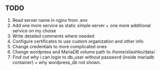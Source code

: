 
## TODO


1) Read server name in nginx from .env
2) Add one more service as static simple server + one more additional service on my choise
3) Write detailed comments where needed 
4) Configure certificates to use custom organization and other info
5) Change credentials to more complicated ones
6) Change wordpress and MariaDB volume path to /home/sliashko/data/
7) Find out why i can login to db_user without password (inside mariadb container) + why wordpress_db not shown.
